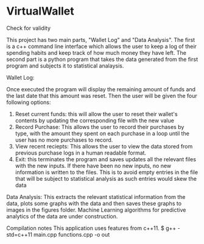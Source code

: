 # VirtualWallet
Check for validity

This project has two main parts, "Wallet Log" and "Data Analysis". The first is a c++ command line interface which allows the user to keep a log of their spending habits and keep track of how much money they have left.
The second part is a python program that takes the data generated from the first program and subjects it to statistical analaysis.

Wallet Log:

Once executed the program will display the remaining amount of funds and the last date that this amount was reset.
Then the user will be given the four following options:
1. Reset current funds: this will allow the user to reset their wallet's contents by updating the corresponding file with the new value
2. Record Purchase: This allows the user to record their purchases by type, with the amount they spent on each purchase in a loop until the user has no more purchases to record.
3. View recent reciepts: This allows the user to view the data stored from previous purchase logs in a human readable format. 
4. Exit: this terminates the program and saves updates all the relevant files with the new inputs. If there have been no new inputs, no new information is written to the files. This is to avoid empty entries in the file that will be subject to statistical analysis as such entries would skew the data



Data Analysis:
This extracts the relevant statistical information from the data, plots some graphs with the data and then saves these graphs to images in the figures folder.
Machine Learning algorithms for predictive analytics of the data are under construction.



Compilation notes
This application uses features from c++11.
$ g++ -std=c++11 main.cpp functions.cpp -o out




